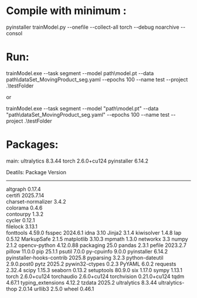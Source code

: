 # Compile with minimum :  
pyinstaller trainModel.py --onefile --collect-all torch --debug noarchive   --consol
 # Run:
 trainModel.exe --task segment --model path\model.pt --data path\dataSet_MovingProduct_seg.yaml --epochs 100 --name test --project .\testFolder  
 
 or  
 
 trainModel.exe --task segment --model "path\model.pt" --data "path\dataSet_MovingProduct_seg.yaml" --epochs 100 --name test --project .\testFolder
 
 

 # Packages:
 main:
 ultralytics               8.3.44
 torch                     2.6.0+cu124
 pyinstaller               6.14.2

 Deatils: 
 Package                   Version
------------------------- ------------
altgraph                  0.17.4      
certifi                   2025.7.14   
charset-normalizer        3.4.2       
colorama                  0.4.6       
contourpy                 1.3.2       
cycler                    0.12.1      
filelock                  3.13.1      
fonttools                 4.59.0
fsspec                    2024.6.1
idna                      3.10
Jinja2                    3.1.4
kiwisolver                1.4.8
lap                       0.5.12
MarkupSafe                2.1.5
matplotlib                3.10.3
mpmath                    1.3.0
networkx                  3.3
numpy                     2.1.2
opencv-python             4.12.0.88
packaging                 25.0
pandas                    2.3.1
pefile                    2023.2.7
pillow                    11.0.0
pip                       25.1.1
psutil                    7.0.0
py-cpuinfo                9.0.0
pyinstaller               6.14.2
pyinstaller-hooks-contrib 2025.8
pyparsing                 3.2.3
python-dateutil           2.9.0.post0
pytz                      2025.2
pywin32-ctypes            0.2.3
PyYAML                    6.0.2
requests                  2.32.4
scipy                     1.15.3
seaborn                   0.13.2
setuptools                80.9.0
six                       1.17.0
sympy                     1.13.1
torch                     2.6.0+cu124
torchaudio                2.6.0+cu124
torchvision               0.21.0+cu124
tqdm                      4.67.1
typing_extensions         4.12.2
tzdata                    2025.2
ultralytics               8.3.44
ultralytics-thop          2.0.14
urllib3                   2.5.0
wheel                     0.46.1

 
